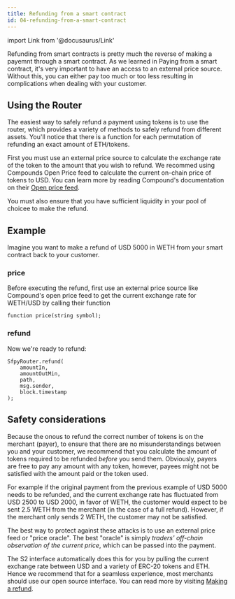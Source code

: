 ```yaml
---
title: Refunding from a smart contract
id: 04-refunding-from-a-smart-contract
---
```


import Link from '@docusaurus/Link'

Refunding from smart contracts is pretty much the reverse of making a payemnt through a smart contract. As we learned in <Link to='/docs/03-smart-contracts/02-paying-from-a-smart-contract'>Paying from a smart contract</Link>, it's very important to have an access to an external price source. Without this, you can either pay too much or too less resulting in complications when dealing with your customer.

## Using the Router

The easiest way to safely refund a payment using tokens is to use the <Link to='/docs/06-references/02-periphery/01-router'>router</Link>, which provides a variety of methods to safely refund from different assets. You'll notice that there is a function for each permutation of refunding an exact amount of ETH/tokens.

First you must use an external price source to calculate the exchange rate of the token to the amount that you wish to refund. We recommed using Compounds Open Price feed to calculate the current on-chain price of tokens to USD. You can learn more by reading Compound's documentation on their [Open price feed](https://compound.finance/open-price).

You must also ensure that you have sufficient liquidity in your pool of choicee to make the refund.

## Example

Imagine you want to make a refund of USD 5000 in WETH from your smart contract back to your customer.

### price

Before executing the refund, first use an external price source like Compound's open price feed to get the current exchange rate for WETH/USD by calling their function

```solidity
function price(string symbol);
```

### refund

Now we're ready to refund:

```solidity
SfpyRouter.refund(
    amountIn, 
    amountOutMin, 
    path, 
    msg.sender, 
    block.timestamp
);
```

## Safety considerations

Because the onous to refund the correct number of tokens is on the merchant (payer), to ensure that there are no misunderstandings between you and your customer, we recommend that you calculate the amount of tokens required to be refunded _before_ you send them. Obviously, payers are free to pay any amount with any token, however, payees might not be satisfied with the amount paid or the token used. 

For example if the original payment from the previous example of USD 5000 needs to be refunded, and the current exchange rate has fluctuated from USD 2500 to USD 2000, in favor of WETH, the customer would expect to be sent 2.5 WETH from the merchant (in the case of a full refund). However, if the merchant only sends 2 WETH, the customer may not be satisfied.

The best way to protect against these attacks is to use an external price feed or "price oracle". The best "oracle" is simply _traders' off-chain observation of the current price_, which can be passed into the payment.

The S2 interface automatically does this for you by pulling the current exchange rate between USD and a variety of ERC-20 tokens and ETH. Hence we recommend that for a seamless experience, most merchants should use our open source interface. You can read more by visiting [Making a refund](/docs/04-interface/03-refunding-a-payment).